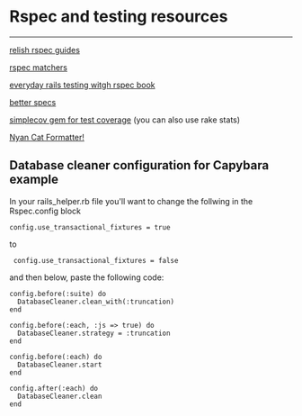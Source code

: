 # Rspec and testing resources
---

[relish rspec guides](https://www.relishapp.com/rspec/ "relish rspec guides")

[rspec matchers](http://www.relishapp.com/rspec/rspec-expectations/docs/built-in-matchers)

[everyday rails testing witgh rspec book](http://everydayrails.com/)

[better specs](http://betterspecs.org/)

[simplecov gem for test coverage]('https://github.com/colszowka/simplecov')
(you can also use rake stats)

[Nyan Cat Formatter!]('https://github.com/mattsears/nyan-cat-formatter')

## Database cleaner configuration for Capybara example

In your rails_helper.rb file you'll want to change the follwing in the Rspec.config block

    config.use_transactional_fixtures = true

to
  
     config.use_transactional_fixtures = false

and then below, paste the following code:

    config.before(:suite) do
      DatabaseCleaner.clean_with(:truncation)
    end

    config.before(:each, :js => true) do
      DatabaseCleaner.strategy = :truncation
    end

    config.before(:each) do
      DatabaseCleaner.start
    end

    config.after(:each) do
      DatabaseCleaner.clean
    end
